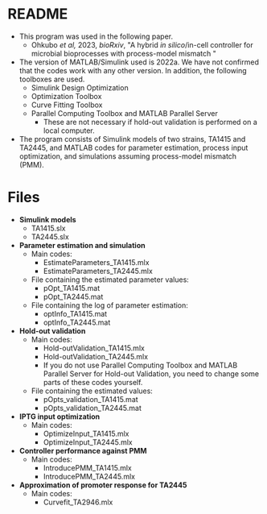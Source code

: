 # README
 - This program was used in the following paper.
	- Ohkubo *et al,* 2023, *bioRxiv*, "A hybrid *in silico*/in-cell controller for microbial bioprocesses with process-model mismatch
 "
 - The version of MATLAB/Simulink used is 2022a. We have not confirmed that the codes work with any other version. In addition, the following toolboxes are used.
	- Simulink Design Optimization
	- Optimization Toolbox
	- Curve Fitting Toolbox
	- Parallel Computing Toolbox and MATLAB Parallel Server
		- These are not necessary if hold-out validation is performed on a local computer.
 - The program consists of Simulink models of two strains, TA1415 and TA2445, and MATLAB codes for parameter estimation, process input optimization, and simulations assuming process-model mismatch (PMM).
# Files
- **Simulink models**
	 - TA1415.slx
	 - TA2445.slx
- **Parameter estimation and simulation** 
	- Main codes:
		 - EstimateParameters_TA1415.mlx
		 - EstimateParameters_TA2445.mlx
	 - File containing the estimated parameter values:
   		- pOpt_TA1415.mat
   		- pOpt_TA2445.mat
	- File containing the log of parameter estimation:
		- optInfo_TA1415.mat
		- optInfo_TA2445.mat
- **Hold-out validation**
	- Main codes: 
		- Hold-outValidation_TA1415.mlx
		- Hold-outValidation_TA2445.mlx
		- If you do not use Parallel Computing Toolbox and MATLAB Parallel Server for Hold-out Validation, you need to change some parts of these codes yourself.
	- File containing the estimated values:
		- pOpts_validation_TA1415.mat
		- pOpts_validation_TA2445.mat
- **IPTG input optimization**
	- Main codes:
		- OptimizeInput_TA1415.mlx
		- OptimizeInput_TA2445.mlx
- **Controller performance against PMM**
	- Main codes: 
		- IntroducePMM_TA1415.mlx
		- IntroducePMM_TA2445.mlx
- **Approximation of promoter response for TA2445**
	- Main codes:
		- Curvefit_TA2946.mlx
